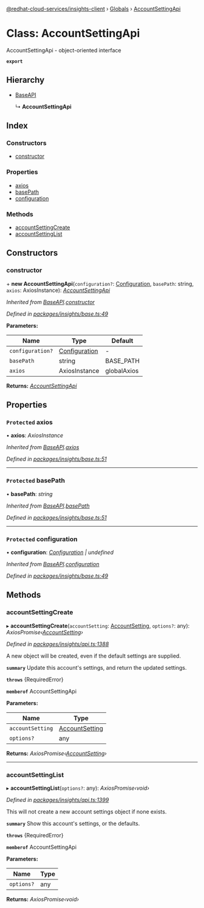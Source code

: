 [@redhat-cloud-services/insights-client](../README.md) › [Globals](../globals.md) › [AccountSettingApi](accountsettingapi.md)

# Class: AccountSettingApi

AccountSettingApi - object-oriented interface

**`export`** 

## Hierarchy

* [BaseAPI](baseapi.md)

  ↳ **AccountSettingApi**

## Index

### Constructors

* [constructor](accountsettingapi.md#constructor)

### Properties

* [axios](accountsettingapi.md#protected-axios)
* [basePath](accountsettingapi.md#protected-basepath)
* [configuration](accountsettingapi.md#protected-configuration)

### Methods

* [accountSettingCreate](accountsettingapi.md#accountsettingcreate)
* [accountSettingList](accountsettingapi.md#accountsettinglist)

## Constructors

###  constructor

\+ **new AccountSettingApi**(`configuration?`: [Configuration](configuration.md), `basePath`: string, `axios`: AxiosInstance): *[AccountSettingApi](accountsettingapi.md)*

*Inherited from [BaseAPI](baseapi.md).[constructor](baseapi.md#constructor)*

*Defined in [packages/insights/base.ts:49](https://github.com/RedHatInsights/javascript-clients/blob/master/packages/insights/base.ts#L49)*

**Parameters:**

Name | Type | Default |
------ | ------ | ------ |
`configuration?` | [Configuration](configuration.md) | - |
`basePath` | string | BASE_PATH |
`axios` | AxiosInstance | globalAxios |

**Returns:** *[AccountSettingApi](accountsettingapi.md)*

## Properties

### `Protected` axios

• **axios**: *AxiosInstance*

*Inherited from [BaseAPI](baseapi.md).[axios](baseapi.md#protected-axios)*

*Defined in [packages/insights/base.ts:51](https://github.com/RedHatInsights/javascript-clients/blob/master/packages/insights/base.ts#L51)*

___

### `Protected` basePath

• **basePath**: *string*

*Inherited from [BaseAPI](baseapi.md).[basePath](baseapi.md#protected-basepath)*

*Defined in [packages/insights/base.ts:51](https://github.com/RedHatInsights/javascript-clients/blob/master/packages/insights/base.ts#L51)*

___

### `Protected` configuration

• **configuration**: *[Configuration](configuration.md) | undefined*

*Inherited from [BaseAPI](baseapi.md).[configuration](baseapi.md#protected-configuration)*

*Defined in [packages/insights/base.ts:49](https://github.com/RedHatInsights/javascript-clients/blob/master/packages/insights/base.ts#L49)*

## Methods

###  accountSettingCreate

▸ **accountSettingCreate**(`accountSetting`: [AccountSetting](../interfaces/accountsetting.md), `options?`: any): *AxiosPromise‹[AccountSetting](../interfaces/accountsetting.md)›*

*Defined in [packages/insights/api.ts:1388](https://github.com/RedHatInsights/javascript-clients/blob/master/packages/insights/api.ts#L1388)*

A new object will be created, even if the default settings are supplied.

**`summary`** Update this account\'s settings, and return the updated settings.

**`throws`** {RequiredError}

**`memberof`** AccountSettingApi

**Parameters:**

Name | Type |
------ | ------ |
`accountSetting` | [AccountSetting](../interfaces/accountsetting.md) |
`options?` | any |

**Returns:** *AxiosPromise‹[AccountSetting](../interfaces/accountsetting.md)›*

___

###  accountSettingList

▸ **accountSettingList**(`options?`: any): *AxiosPromise‹void›*

*Defined in [packages/insights/api.ts:1399](https://github.com/RedHatInsights/javascript-clients/blob/master/packages/insights/api.ts#L1399)*

This will not create a new account settings object if none exists.

**`summary`** Show this account\'s settings, or the defaults.

**`throws`** {RequiredError}

**`memberof`** AccountSettingApi

**Parameters:**

Name | Type |
------ | ------ |
`options?` | any |

**Returns:** *AxiosPromise‹void›*
